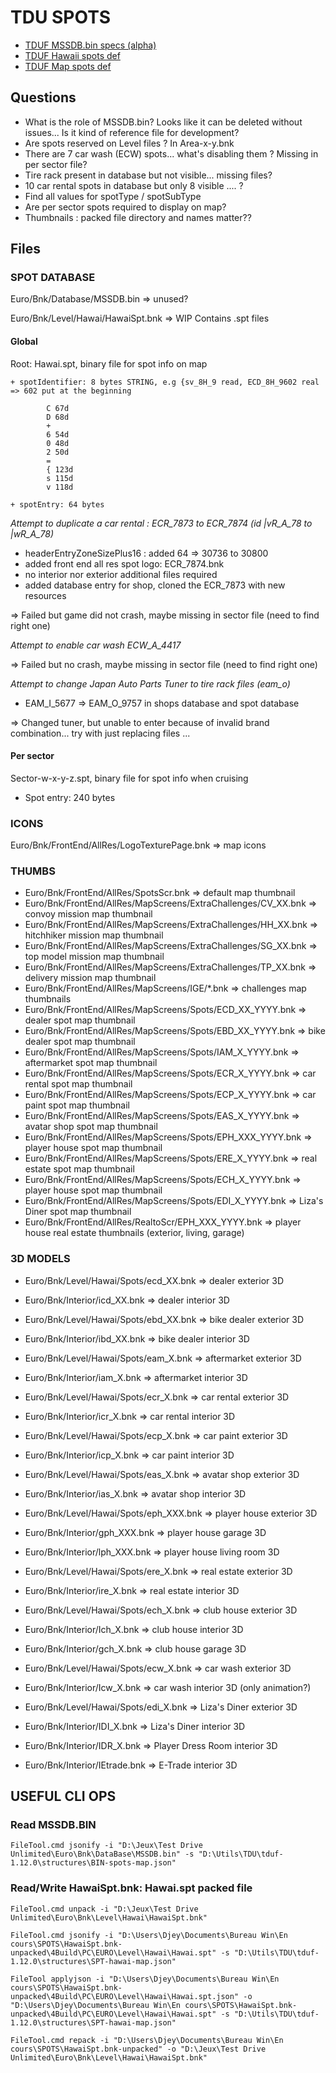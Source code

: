 TDU SPOTS
=========

- [TDUF MSSDB.bin specs (alpha)](https://github.com/djey47/tduf/raw/master/lib-unlimited/src/main/resources/files/structures/BIN-spots-map.json)
- [TDUF Hawaii spots def](https://github.com/djey47/tduf/raw/master/lib-unlimited/src/main/resources/files/structures/SPT-hawai-map.json)
- [TDUF Map spots def](https://github.com/djey47/tduf/raw/master/lib-unlimited/src/main/resources/files/structures/SPT-sector-map.json)

## Questions
- What is the role of MSSDB.bin? Looks like it can be deleted without issues...
	Is it kind of reference file for development?
- Are spots reserved on Level files ? In Area-x-y.bnk
- There are 7 car wash (ECW) spots... what's disabling them ? Missing in per sector file?
- Tire rack present in database but not visible... missing files?
- 10 car rental spots in database but only 8 visible .... ?
- Find all values for spotType / spotSubType
- Are per sector spots required to display on map?
- Thumbnails : packed file directory and names matter??

## Files

### SPOT DATABASE
Euro/Bnk/Database/MSSDB.bin => unused?

Euro/Bnk/Level/Hawai/HawaiSpt.bnk => WIP
Contains .spt files

#### Global
Root: Hawai.spt, binary file for spot info on map

	+ spotIdentifier: 8 bytes STRING, e.g {sv_8H_9 read, ECD_8H_9602 real => 602 put at the beginning
```		E 69d
		C 67d
		D 68d
		+
		6 54d
		0 48d
		2 50d
		=
		{ 123d	
		s 115d
		v 118d
```

	+ spotEntry: 64 bytes

_Attempt to duplicate a car rental : ECR_7873 to ECR_7874 (id |vR_A_78 to |wR_A_78)_
* headerEntryZoneSizePlus16 : added 64 => 30736 to 30800
* added front end all res spot logo: ECR_7874.bnk
* no interior nor exterior additional files required
* added database entry for shop, cloned the ECR_7873 with new resources

=> Failed but game did not crash, maybe missing in sector file (need to find right one)

_Attempt to enable car wash ECW_A_4417_

=> Failed but no crash, maybe missing in sector file (need to find right one)

_Attempt to change Japan Auto Parts Tuner to tire rack files (eam_o)_
* EAM_I_5677 => EAM_O_9757 in shops database and spot database

=> Changed tuner, but unable to enter because of invalid brand combination... try with just replacing files ...

#### Per sector
Sector-w-x-y-z.spt, binary file for spot info when cruising
* Spot entry: 240 bytes

### ICONS

Euro/Bnk/FrontEnd/AllRes/LogoTexturePage.bnk => map icons

### THUMBS

* Euro/Bnk/FrontEnd/AllRes/SpotsScr.bnk => default map thumbnail
* Euro/Bnk/FrontEnd/AllRes/MapScreens/ExtraChallenges/CV_XX.bnk => convoy mission map thumbnail
* Euro/Bnk/FrontEnd/AllRes/MapScreens/ExtraChallenges/HH_XX.bnk => hitchhiker mission map thumbnail
* Euro/Bnk/FrontEnd/AllRes/MapScreens/ExtraChallenges/SG_XX.bnk => top model mission map thumbnail
* Euro/Bnk/FrontEnd/AllRes/MapScreens/ExtraChallenges/TP_XX.bnk => delivery mission map thumbnail
* Euro/Bnk/FrontEnd/AllRes/MapScreens/IGE/*.bnk => challenges map thumbnails
* Euro/Bnk/FrontEnd/AllRes/MapScreens/Spots/ECD_XX_YYYY.bnk => dealer spot map thumbnail
* Euro/Bnk/FrontEnd/AllRes/MapScreens/Spots/EBD_XX_YYYY.bnk => bike dealer spot map thumbnail
* Euro/Bnk/FrontEnd/AllRes/MapScreens/Spots/IAM_X_YYYY.bnk => aftermarket spot map thumbnail
* Euro/Bnk/FrontEnd/AllRes/MapScreens/Spots/ECR_X_YYYY.bnk => car rental spot map thumbnail
* Euro/Bnk/FrontEnd/AllRes/MapScreens/Spots/ECP_X_YYYY.bnk => car paint spot map thumbnail
* Euro/Bnk/FrontEnd/AllRes/MapScreens/Spots/EAS_X_YYYY.bnk => avatar shop spot map thumbnail
* Euro/Bnk/FrontEnd/AllRes/MapScreens/Spots/EPH_XXX_YYYY.bnk => player house spot map thumbnail
* Euro/Bnk/FrontEnd/AllRes/MapScreens/Spots/ERE_X_YYYY.bnk => real estate spot map thumbnail
* Euro/Bnk/FrontEnd/AllRes/MapScreens/Spots/ECH_X_YYYY.bnk => player house spot map thumbnail
* Euro/Bnk/FrontEnd/AllRes/MapScreens/Spots/EDI_X_YYYY.bnk => Liza's Diner spot map thumbnail
* Euro/Bnk/FrontEnd/AllRes/RealtoScr/EPH_XXX_YYYY.bnk => player house real estate thumbnails (exterior, living, garage)

### 3D MODELS

* Euro/Bnk/Level/Hawai/Spots/ecd_XX.bnk => dealer exterior 3D
* Euro/Bnk/Interior/icd_XX.bnk => dealer interior 3D

* Euro/Bnk/Level/Hawai/Spots/ebd_XX.bnk => bike dealer exterior 3D
* Euro/Bnk/Interior/ibd_XX.bnk => bike dealer interior 3D

* Euro/Bnk/Level/Hawai/Spots/eam_X.bnk => aftermarket exterior 3D
* Euro/Bnk/Interior/iam_X.bnk => aftermarket interior 3D

* Euro/Bnk/Level/Hawai/Spots/ecr_X.bnk => car rental exterior 3D
* Euro/Bnk/Interior/icr_X.bnk => car rental interior 3D

* Euro/Bnk/Level/Hawai/Spots/ecp_X.bnk => car paint exterior 3D
* Euro/Bnk/Interior/icp_X.bnk => car paint interior 3D

* Euro/Bnk/Level/Hawai/Spots/eas_X.bnk => avatar shop exterior 3D
* Euro/Bnk/Interior/ias_X.bnk => avatar shop interior 3D

* Euro/Bnk/Level/Hawai/Spots/eph_XXX.bnk => player house exterior 3D
* Euro/Bnk/Interior/gph_XXX.bnk => player house garage 3D
* Euro/Bnk/Interior/lph_XXX.bnk => player house living room 3D

* Euro/Bnk/Level/Hawai/Spots/ere_X.bnk => real estate exterior 3D
* Euro/Bnk/Interior/ire_X.bnk => real estate interior 3D

* Euro/Bnk/Level/Hawai/Spots/ech_X.bnk => club house exterior 3D
* Euro/Bnk/Interior/Ich_X.bnk => club house interior 3D
* Euro/Bnk/Interior/gch_X.bnk => club house garage 3D

* Euro/Bnk/Level/Hawai/Spots/ecw_X.bnk => car wash exterior 3D
* Euro/Bnk/Interior/Icw_X.bnk => car wash interior 3D (only animation?)

* Euro/Bnk/Level/Hawai/Spots/edi_X.bnk => Liza's Diner exterior 3D
* Euro/Bnk/Interior/IDI_X.bnk => Liza's Diner interior 3D

* Euro/Bnk/Interior/IDR_X.bnk => Player Dress Room interior 3D

* Euro/Bnk/Interior/IEtrade.bnk => E-Trade interior 3D

## USEFUL CLI OPS

### Read MSSDB.BIN
`FileTool.cmd jsonify -i "D:\Jeux\Test Drive Unlimited\Euro\Bnk\DataBase\MSSDB.bin" -s "D:\Utils\TDU\tduf-1.12.0\structures\BIN-spots-map.json"`

### Read/Write HawaiSpt.bnk: Hawai.spt packed file
`FileTool.cmd unpack -i "D:\Jeux\Test Drive Unlimited\Euro\Bnk\Level\Hawai\HawaiSpt.bnk"`

`FileTool.cmd jsonify -i "D:\Users\Djey\Documents\Bureau Win\En cours\SPOTS\HawaiSpt.bnk-unpacked\4Build\PC\EURO\Level\Hawai\Hawai.spt" -s "D:\Utils\TDU\tduf-1.12.0\structures\SPT-hawai-map.json"`

`FileTool applyjson -i "D:\Users\Djey\Documents\Bureau Win\En cours\SPOTS\HawaiSpt.bnk-unpacked\4Build\PC\EURO\Level\Hawai\Hawai.spt.json" -o "D:\Users\Djey\Documents\Bureau Win\En cours\SPOTS\HawaiSpt.bnk-unpacked\4Build\PC\EURO\Level\Hawai\Hawai.spt" -s "D:\Utils\TDU\tduf-1.12.0\structures\SPT-hawai-map.json"`

`FileTool.cmd repack -i "D:\Users\Djey\Documents\Bureau Win\En cours\SPOTS\HawaiSpt.bnk-unpacked" -o "D:\Jeux\Test Drive Unlimited\Euro\Bnk\Level\Hawai\HawaiSpt.bnk"
`